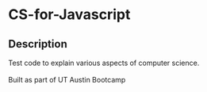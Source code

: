 # CS-for-Javascript

## Description
Test code to explain various aspects of computer science.
<br><br>
Built as part of UT Austin Bootcamp

